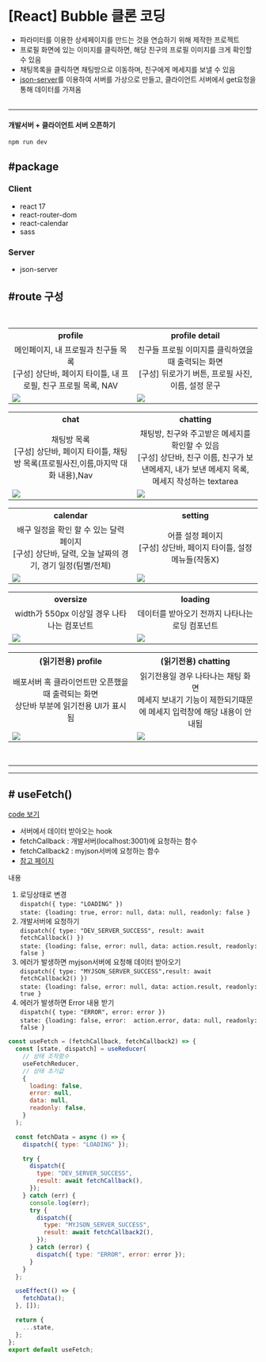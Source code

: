 # [React] Bubble 클론 코딩

- 파라미터를 이용한 상세페이지를 만드는 것을 연습하기 위해 제작한 프로젝트<br>
- 프로필 화면에 있는 이미지를 클릭하면, 해당 친구의 프로필 이미지를 크게 확인할 수 있음
- 채팅목록을 클릭하면 채팅방으로 이동하며, 친구에게 메세지를 보낼 수 있음 <br>
- <a href="https://my-json-server.typicode.com/" target="_blank">json-server</a>를 이용하여 서버를 가상으로 만들고, 클라이언트 서버에서 get요청을 통해 데이터를 가져옴<br>
  <Br>

---

#### 개발서버 + 클라이언트 서버 오픈하기

`npm run dev`

## #package

### Client

- react 17
- react-router-dom
- react-calendar
- sass

### Server

- json-server
  <Br>

## #route 구성

<br>

<table >
<tr style="text-align:center">
<th width="50%" style="text-align:center">profile</th>
<th width="50%" style="text-align:center">profile detail</th>
</tr>
<tr>
<td style="text-align:center">메인페이지, 내 프로필과 친구들 목록<br/>[구성] 상단바, 페이지 타이틀, 내 프로필, 친구 프로필 목록, NAV</td>
<td style="text-align:center">친구들 프로필 이미지를 클릭하였을 때 출력되는 화면<br/>[구성] 뒤로가기 버튼, 프로필 사진, 이름, 설정 문구</td></tr>
<tr><td><img src="./_markdown/profile.png" ></td><td><img src="./_markdown/profile_detail.png" ></td><tr>
</table>

<table>
<tr>
<th width="50%" style="text-align:center">chat</th>
<th width="50%" style="text-align:center">chatting</th>
</tr>
<tr>
<td style="text-align:center">채팅방 목록<br/>[구성] 상단바, 페이지 타이틀, 채팅방 목록(프로필사진,이름,마지막 대화 내용),Nav</td>
<td style="text-align:center">채팅방, 친구와 주고받은 메세지를 확인할 수 있음<br/>[구성] 상단바, 친구 이름, 친구가 보낸메세지, 내가 보낸 메세지 목록, 메세지 작성하는 textarea</td></tr>
<tr><td><img src="./_markdown/chat.png" ></td><td><img src="./_markdown/chatting.png" ></td><tr>
</table>

<table>
<tr>
<th width="50%" style="text-align:center">calendar</th>
<th width="50%" style="text-align:center">setting</th>
</tr>
<tr>
<td style="text-align:center">배구 일정을 확인 할 수 있는 달력 페이지<br/>[구성] 상단바, 달력, 오늘 날짜의 경기, 경기 일정(팀별/전체) </td>
<td style="text-align:center">어플 설정 페이지 <br/>[구성] 상단바, 페이지 타이틀, 설정메뉴들(작동X) </td></tr>
<tr><td><img src="./_markdown/calendar_.png" ></td><td><img src="./_markdown/setting.png" ></td><tr>
</table>

<table>
<tr>
<th width="50%" style="text-align:center">oversize</th>
<th width="50%" style="text-align:center">loading</th>
</tr>
<tr>
<td style="text-align:center">width가 550px 이상일 경우 나타나는 컴포넌트</td>
<td style="text-align:center">데이터를 받아오기 전까지 나타나는 로딩 컴포넌트 </td></tr>
<tr><td><img src="./_markdown/oversize.png" ></td><td><img src="./_markdown/loading.png" ></td><tr>
</table>

<table>
<tr>
<th width="50%" style="text-align:center">(읽기전용) profile</th>
<th width="50%" style="text-align:center">(읽기전용) chatting</th>
</tr>
<tr>
<td style="text-align:center">배포서버 혹 클라이언트만 오픈했을 때 출력되는 화면<br/>상단바 부분에 읽기전용 UI가 표시됨</td>
<td style="text-align:center">읽기전용일 경우 나타나는 채팅 화면<br/> 메세지 보내기 기능이 제한되기때문에 메세지 입력창에 해당 내용이 안내됨 </td></tr>
<tr><td><img src="./_markdown/profile_read.png" ></td><td><img src="./_markdown/chatting2.png" ></td><tr>
</table>
<br>
<hr>

---

## # useFetch()

[code 보기](./client/src/hooks/useFetch.js)

- 서버에서 데이터 받아오는 hook
- fetchCallback : 개발서버(localhost:3001)에 요청하는 함수
- fetchCallback2 : myjson서버에 요청하는 함수
- [참고 페이지](https://velog.io/@seo__namu/React-%EB%B9%84%EB%8F%99%EA%B8%B0-%EC%B2%98%EB%A6%AC-%EC%83%81%ED%83%9C-%EA%B4%80%EB%A6%AC%ED%95%98%EA%B8%B0)

내용

1. 로딩상태로 변경  
   `dispatch({ type: "LOADING" })`  
   `state: {loading: true, error: null, data: null, readonly: false }`
2. 개발서버에 요청하기  
   `dispatch({ type: "DEV_SERVER_SUCCESS", result: await fetchCallback() })`  
   `state: {loading: false, error: null, data: action.result, readonly: false }`
3. 에러가 발생하면 myjson서버에 요청해 데이터 받아오기  
   `dispatch({ type: "MYJSON_SERVER_SUCCESS",result: await fetchCallback2() })`  
   `state: {loading: false, error: null, data: action.result, readonly: true }`
4. 에러가 발생하면 Error 내용 받기  
   `dispatch({ type: "ERROR", error: error })`  
   `state: {loading: false, error:  action.error, data: null, readonly: false }`

```js
const useFetch = (fetchCallback, fetchCallback2) => {
  const [state, dispatch] = useReducer(
    // 상태 조작함수
    useFetchReducer,
    // 상태 초기값
    {
      loading: false,
      error: null,
      data: null,
      readonly: false,
    }
  );

  const fetchData = async () => {
    dispatch({ type: "LOADING" });

    try {
      dispatch({
        type: "DEV_SERVER_SUCCESS",
        result: await fetchCallback(),
      });
    } catch (err) {
      console.log(err);
      try {
        dispatch({
          type: "MYJSON_SERVER_SUCCESS",
          result: await fetchCallback2(),
        });
      } catch (error) {
        dispatch({ type: "ERROR", error: error });
      }
    }
  };

  useEffect(() => {
    fetchData();
  }, []);

  return {
    ...state,
  };
};
export default useFetch;
```
